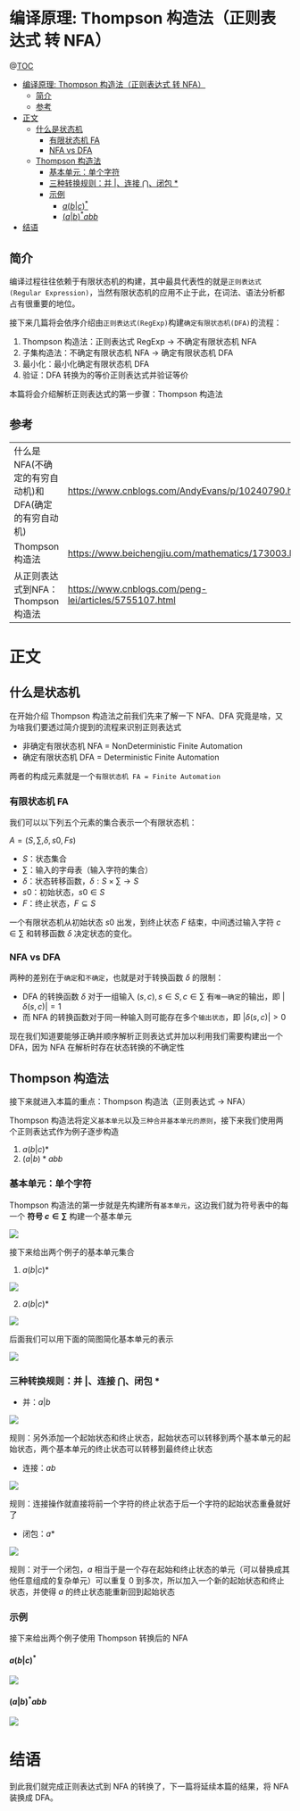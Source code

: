# 编译原理: Thompson 构造法（正则表达式 转 NFA）

@[TOC](文章目录)

<!-- TOC -->

- [编译原理: Thompson 构造法（正则表达式 转 NFA）](#编译原理-thompson-构造法正则表达式-转-nfa)
  - [简介](#简介)
  - [参考](#参考)
- [正文](#正文)
  - [什么是状态机](#什么是状态机)
    - [有限状态机 FA](#有限状态机-fa)
    - [NFA vs DFA](#nfa-vs-dfa)
  - [Thompson 构造法](#thompson-构造法)
    - [基本单元：单个字符](#基本单元单个字符)
    - [三种转换规则：并 |、连接 $\bigcap$、闭包 *](#三种转换规则并-连接-bigcap闭包-)
    - [示例](#示例)
      - [$a(b|c)^{*}$](#abc)
      - [$(a|b)^{*}abb$](#ababb)
- [结语](#结语)

<!-- /TOC -->

## 简介

编译过程往往依赖于有限状态机的构建，其中最具代表性的就是`正则表达式(Regular Expression)`，当然有限状态机的应用不止于此，在词法、语法分析都占有很重要的地位。

接下来几篇将会依序介绍由`正则表达式(RegExp)`构建`确定有限状态机(DFA)`的流程：

1. Thompson 构造法：正则表达式 RegExp -> 不确定有限状态机 NFA
2. 子集构造法：不确定有限状态机 NFA -> 确定有限状态机 DFA
3. 最小化：最小化确定有限状态机 DFA
4. 验证：DFA 转换为的等价正则表达式并验证等价

本篇将会介绍解析正则表达式的第一步骤：Thompson 构造法

## 参考

<table>
  <tr>
    <td>什么是NFA(不确定的有穷自动机)和DFA(确定的有穷自动机)</td>
    <td><a href="https://www.cnblogs.com/AndyEvans/p/10240790.html">https://www.cnblogs.com/AndyEvans/p/10240790.html</a></td>
  </tr>
  <tr>
    <td>Thompson构造法</td>
    <td><a href="https://www.beichengjiu.com/mathematics/173003.html">https://www.beichengjiu.com/mathematics/173003.html</a></td>
  </tr>
  <tr>
    <td>从正则表达式到NFA：Thompson构造法</td>
    <td><a href="https://www.cnblogs.com/peng-lei/articles/5755107.html">https://www.cnblogs.com/peng-lei/articles/5755107.html</a></td>
  </tr>
</table>

# 正文

## 什么是状态机

在开始介绍 Thompson 构造法之前我们先来了解一下 NFA、DFA 究竟是啥，又为啥我们要透过简介提到的流程来识别正则表达式

- 非确定有限状态机 NFA = NonDeterministic Finite Automation
- 确定有限状态机 DFA = Deterministic Finite Automation

两者的构成元素就是一个`有限状态机 FA = Finite Automation`

### 有限状态机 FA

我们可以以下列五个元素的集合表示一个有限状态机：

$A = (S, \sum, \delta, s0, Fs)$

- $S$：状态集合
- $\sum$：输入的字母表（输入字符的集合）
- $\delta$：状态转移函数，$\delta: S \times \sum \to S$ 
- $s0$：初始状态，$s0 \in S$
- $F$：终止状态，$F \subseteq S$

一个有限状态机从初始状态 $s0$ 出发，到终止状态 $F$ 结束，中间透过输入字符 $c \in \sum$ 和转移函数 $\delta$ 决定状态的变化。

### NFA vs DFA

两种的差别在于`确定`和`不确定`，也就是对于转换函数 $\delta$ 的限制：

- DFA 的转换函数 $\delta$ 对于一组输入 $(s,c), s \in S, c \in \sum$ 有`唯一确定`的输出，即 $|\delta(s, c)| = 1$
- 而 NFA 的转换函数对于同一种输入则可能存在多个`输出状态`，即 $|\delta(s, c)| > 0$

现在我们知道要能够正确并顺序解析正则表达式并加以利用我们需要构建出一个 DFA，因为 NFA 在解析时存在状态转换的不确定性

## Thompson 构造法

接下来就进入本篇的重点：Thompson 构造法（正则表达式 -> NFA）

Thompson 构造法将定义`基本单元`以及`三种合并基本单元的原则`，接下来我们使用两个正则表达式作为例子逐步构造

1. $a(b|c)*$
2. $(a|b)*abb$

### 基本单元：单个字符

Thompson 构造法的第一步就是先构建所有`基本单元`，这边我们就为符号表中的每一个 **符号 $c \in \sum$** 构建一个基本单元

![](https://picures.oss-cn-beijing.aliyuncs.com/img/thompson_single.png)

接下来给出两个例子的基本单元集合

1. $a(b|c)*$

![](https://picures.oss-cn-beijing.aliyuncs.com/img/thompson_single_1.png)

2. $a(b|c)*$

![](https://picures.oss-cn-beijing.aliyuncs.com/img/thompson_single_2.png)

后面我们可以用下面的简图简化基本单元的表示

![](https://picures.oss-cn-beijing.aliyuncs.com/img/thompson_single_simple.png)

### 三种转换规则：并 |、连接 $\bigcap$、闭包 *

- 并：$a|b$

![](https://picures.oss-cn-beijing.aliyuncs.com/img/thompson_or.png)

规则：另外添加一个起始状态和终止状态，起始状态可以转移到两个基本单元的起始状态，两个基本单元的终止状态可以转移到最终终止状态

- 连接：$ab$

![](https://picures.oss-cn-beijing.aliyuncs.com/img/thompson_concat.png)

规则：连接操作就直接将前一个字符的终止状态于后一个字符的起始状态重叠就好了

- 闭包：$a*$

![](https://picures.oss-cn-beijing.aliyuncs.com/img/thompson_closure.png)

规则：对于一个闭包，$a$ 相当于是一个存在起始和终止状态的单元（可以替换成其他任意组成的复杂单元）可以重复 0 到多次，所以加入一个新的起始状态和终止状态，并使得 $a$ 的终止状态能重新回到起始状态

### 示例

接下来给出两个例子使用 Thompson 转换后的 NFA

#### $a(b|c)^{*}$

![](https://picures.oss-cn-beijing.aliyuncs.com/img/thompson_sample_1.png)

#### $(a|b)^{*}abb$

![](https://picures.oss-cn-beijing.aliyuncs.com/img/thompson_sample_2.png)

# 结语

到此我们就完成正则表达式到 NFA 的转换了，下一篇将延续本篇的结果，将 NFA 装换成 DFA。
